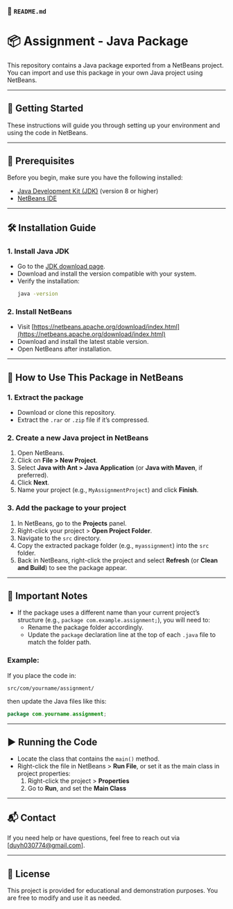 ### 📄 `README.md`

# 📦 Assignment - Java Package

This repository contains a Java package exported from a NetBeans project. You can import and use this package in your own Java project using NetBeans.

---

## 🚀 Getting Started

These instructions will guide you through setting up your environment and using the code in NetBeans.

---

## 🔧 Prerequisites

Before you begin, make sure you have the following installed:

- [Java Development Kit (JDK)](https://www.oracle.com/java/technologies/javase-downloads.html) (version 8 or higher)
- [NetBeans IDE](https://netbeans.apache.org/download/index.html)

---

## 🛠️ Installation Guide

### 1. Install Java JDK

- Go to the [JDK download page](https://www.oracle.com/java/technologies/javase-downloads.html).
- Download and install the version compatible with your system.
- Verify the installation:
  ```bash
  java -version

### 2. Install NetBeans

- Visit [https://netbeans.apache.org/download/index.html](https://netbeans.apache.org/download/index.html)
- Download and install the latest stable version.
- Open NetBeans after installation.

---

## 📁 How to Use This Package in NetBeans

### 1. Extract the package

- Download or clone this repository.
- Extract the `.rar` or `.zip` file if it’s compressed.

### 2. Create a new Java project in NetBeans

1. Open NetBeans.
2. Click on **File > New Project**.
3. Select **Java with Ant > Java Application** (or **Java with Maven**, if preferred).
4. Click **Next**.
5. Name your project (e.g., `MyAssignmentProject`) and click **Finish**.

### 3. Add the package to your project

1. In NetBeans, go to the **Projects** panel.
2. Right-click your project > **Open Project Folder**.
3. Navigate to the `src` directory.
4. Copy the extracted package folder (e.g., `myassignment`) into the `src` folder.
5. Back in NetBeans, right-click the project and select **Refresh** (or **Clean and Build**) to see the package appear.

---

## 📌 Important Notes

- If the package uses a different name than your current project’s structure (e.g., `package com.example.assignment;`), you will need to:
  - Rename the package folder accordingly.
  - Update the `package` declaration line at the top of each `.java` file to match the folder path.

### Example:
If you place the code in:
```
src/com/yourname/assignment/
```
then update the Java files like this:
```java
package com.yourname.assignment;
```

---

## ▶️ Running the Code

- Locate the class that contains the `main()` method.
- Right-click the file in NetBeans > **Run File**, or set it as the main class in project properties:
  1. Right-click the project > **Properties**
  2. Go to **Run**, and set the **Main Class**

---

## 📬 Contact

If you need help or have questions, feel free to reach out via [duyh030774@gmail.com].

---

## 📄 License

This project is provided for educational and demonstration purposes. You are free to modify and use it as needed.
```
